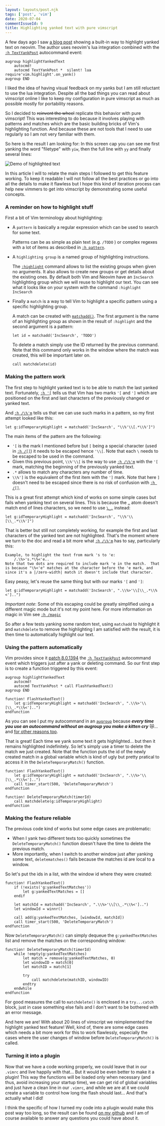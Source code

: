 ```yaml
---
layout: layouts/post.njk
tags: ['post', 'vim']
date: 2020-07-04
commentIssueId: 9
title: Highlighting yanked text with pure vimscript
---
```


A few days ago I saw [a blog post](https://blog.kdheepak.com/three-built-in-neovim-features.html#highlight-yanked-text) showing a built-in way to highlight yanked text on neovim. The author uses neovim's lua integration combined with the [`:h TextYankPost`](https://neovim.io/doc/user/autocmd.html#TextYankPost) autocommand event:

``` vim
augroup highlightYankedText
    autocmd!
    autocmd TextYankPost *  silent! lua require'vim.highlight'.on_yank()
augroup END
```

I liked the idea of having visual feedback on my yanks but I am still reluctant to use the lua integration. Despite all the bad things you can read about vimscript online I like to keep my configuration in pure vimscript as much as possible mostly for portability reasons.

So I decided to ~~reinvent the wheel~~ replicate this behavior with pure vimscript! This was interesting to do because it involves playing with patterns and matches which are the basic building bricks of Vim's highlighting function. And because these are not tools that I need to use regularly so I am not very familiar with them.

So here is the result I am looking for: In this screen cap you can see me first yanking the word "filetype" with `yiw`, then the full line with `yy` and finally several lines:

![Demo of highlighted text](./flash_yanked_text.gif)

In this article I will to relate the main steps I followed to get this feature working. To keep it readable I will not follow all the best practices or go into all the details to make it flawless but I hope this kind of iteration process can help new vimmers to get into vimscript by demonstrating some useful concepts.

### A reminder on how to highlight stuff

First a bit of Vim terminology about highlighting:

 - A `pattern` is basically a regular expression which can be used to search for some text.

   Patterns can be as simple as plain text (e.g. `/TODO` ) or complex regexes with a lot of items as described in [`:h pattern`](http://vimhelp.appspot.com/pattern.txt.html#pattern).

 - A `highlighting group` is a named group of highlighting instructions.

   The [`:highlight`](http://vimhelp.appspot.com/syntax.txt.html#%3Ahighlight) command allows to list the existing groups when given no arguments. It also allows to create new groups or get details about the existing ones.  By default both Vim and Neovim have an `IncSearch` highlighting group which we will reuse to highlight our text. You can see what it looks like on your system with the command `:highlight IncSearch`

 - Finally a `match` is a way to tell Vim to highlight a specific pattern using a specific highlighting group.

   A match can be created with [`matchadd()`](http://vimhelp.appspot.com/eval.txt.html#matchadd%28%29). The first argument is the name of an highlighting group as shown in the result of `:highlight` and the second argument is a pattern:

   ```vim
   let id = matchadd('IncSearch', 'TODO')
   ```

   To delete a match simply use the ID returned by the previous command. Note that this command only works in the window where the match was created, this will be important later on.

    ```vim
    call matchdelete(id)
    ```

### Making the pattern work

The first step to highlight yanked text is to be able to match the last yanked text. Fortunately, [`:h '[`](http://vimhelp.appspot.com/motion.txt.html#%27%5b) tells us that Vim has two marks `'[` and `']` which are positioned on the first and last characters of the previously changed or yanked text.

And [`:h /\%'m`](http://vimhelp.appspot.com/pattern.txt.html#%2f%5c%25%27m) tells us that we can use such marks in a pattern, so my first attempt looked like this:

```vim
let g:idTemporaryHighlight = matchadd('IncSearch', "\\%'\\[.*\\%']")
```

The main items of the pattern are the following:

 - `'[` is the mark I mentioned before but `[` being a special character (used in [`:h /[]`](http://vimhelp.appspot.com/pattern.txt.html#%2f%5b%5d)) it needs to be escaped hence `'\\[`. Note that each `\` needs to be escaped to be used in the command.
 - Given this previous point, `\\%'\\[` is the way to use [`:h /\%'m`](http://vimhelp.appspot.com/pattern.txt.html#%2f%5c%25%27m) with the `'[` mark, matching the beginning of the previously yanked text.
 - `.*` allows to match any characters any number of time.
 - `\\%']` is the equivalent of the first item with the `']` mark. Note that here `]` doesn't need to be escaped since there is no risk of confusion with [`:h /[]`](http://vimhelp.appspot.com/pattern.txt.html#%2f%5b%5d).

This is a great first attempt which kind of works on some simple cases but fails when yanking text on several lines. This is because the [`.`](http://vimhelp.appspot.com/pattern.txt.html#%2f.) atom doesn't match end of lines characters, so we need to use [`\_.`](http://vimhelp.appspot.com/pattern.txt.html#%2f%5c_.) instead:

```vim
let g:idTemporaryHighlight = matchadd('IncSearch', "\\%'\\[\\_.*\\%']")
```

That is better but still not completely working, for example the first and last characters of the yanked text are not highlighted. That's the moment where we turn to the doc and read a bit more what [`:h /\%'m`](http://vimhelp.appspot.com/pattern.txt.html#%2f%5c%25%27m) has to say, particularly this:

	Example, to highlight the text from mark 's to 'e:
		/.\%>'s.*\%<'e..
	Note that two dots are required to include mark 'e in the match.  That
	is because "\%<'e" matches at the character before the 'e mark, and
	since it's a |/zero-width| match it doesn't include that character.

Easy peasy, let's reuse the same thing but with our marks `'[` and `']`:

```vim
let g:idTemporaryHighlight = matchadd('IncSearch', ".\\%>'\\[\\_.*\\%<']..")
```

*Important note*: Some of this escaping could be greatly simplified using a different magic mode but it's not my point here. For more information on magic in Vim see [`:h /magic`](http://vimhelp.appspot.com/pattern.txt.html#%2fmagic)

So after a few tests yanking some random text, using `matchadd` to highlight it and `matchdelete` to remove the highlighting I am satisfied with the result, it is then time to automatically highlight our text.

### Using the pattern automatically

Vim provides since it [patch 8.0.1394](https://github.com/vim/vim/commit/7e1652c63c96585b9e2235c195a3c322b1f11595) the [`:h TextYankPost`](http://vimhelp.appspot.com/autocmd.txt.html#TextYankPost) autocommand event which triggers just after a yank or deleting command. So our first step is to create a function triggered by this event:

``` vim
augroup highlightYankedText
    autocmd!
    autocmd TextYankPost * call FlashYankedText()
augroup END

function! FlashYankedText()
    let g:idTemporaryHighlight = matchadd('IncSearch', ".\\%>'\\[\\_.*\\%<']..")
endfunction
```

As you can see I put my autocommand in an [`augroup`](http://vimhelp.appspot.com/autocmd.txt.html#%3Aaugroup) because **_every time you use an autocommand without an augroup you make a kitten cry_** :crying_cat_face:... and [for other reasons too](https://vi.stackexchange.com/q/9455/1841).

That is great! Each time we yank some text it gets highlighted... but then it remains highlighted indefinitely. So let's simply use a timer to delete the match we just created. Note that the function puts the id of the newly created match in a global variable which is kind of ugly but pretty pratical to access it in the `DeleteTemporaryMatch()` function.


``` vim
function! FlashYankedText()
    let g:idTemporaryHighlight = matchadd('IncSearch', ".\\%>'\\[\\_.*\\%<']..")
    call timer_start(500, 'DeleteTemporaryMatch')
endfunction

function! DeleteTemporaryMatch(timerId)
    call matchdelete(g:idTemporaryHighlight)
endfunction
```

### Making the feature reliable

The previous code kind of works but some edge cases are problematic:

- When I yank two different texts too quickly sometimes the `DeleteTemporaryMatch()` function doesn't have the time to delete the previous match.
- More importantly, when I switch to another window just after yanking some text, `deletematches()` fails because the matches id are local to a window.

So let's put the ids in a list, with the window id where they were created:

```vim
function! FlashYankedText()
    if (!exists('g:yankedTextMatches'))
        let g:yankedTextMatches = []
    endif

    let matchId = matchadd('IncSearch', ".\\%>'\\[\\_.*\\%<']..")
    let windowId = winnr()

    call add(g:yankedTextMatches, [windowId, matchId])
    call timer_start(500, 'DeleteTemporaryMatch')
endfunction
```

Now `DeleteTemporaryMatch()` can simply dequeue the `g:yankedTextMatches` list and remove the matches on the corresponding window:

```vim
function! DeleteTemporaryMatch(timerId)
    while !empty(g:yankedTextMatches)
        let match = remove(g:yankedTextMatches, 0)
        let windowID = match[0]
        let matchID = match[1]

        try
            call matchdelete(matchID, windowID)
        endtry
    endwhile
endfunction
```

For good measures the call to `matchdelete()` is enclosed in a `try...catch` block, just in case something else fails and I don't want to be bothered with an error message.

And here we are! With about 20 lines of vimscript we reimplemented the highlight yanked text feature! Well, kind of, there are some edge cases which needs a bit more work for this to work flawlessly, especially the cases where the user changes of window before `DeleteTemporaryMatch()` is called.

### Turning it into a plugin

Now that we have a code working properly, we could leave that in our `.vimrc` and live happily with that... But it would be even better to make it a plugin! This way the functions will be loaded only when necessary (and thus, avoid increasing your startup time), we can get rid of global variables and just have a clean line in our `.vimrc`, and while we are at it we could create a variable to control how long the flash should last... And that's actually what I did!

I think the specific of how I turned my code into a plugin would make this post way too long, so the result can be found [on my github](https://github.com/statox/vim-flash-yanked-text) and I am of course available to answer any questions you could have about it.
